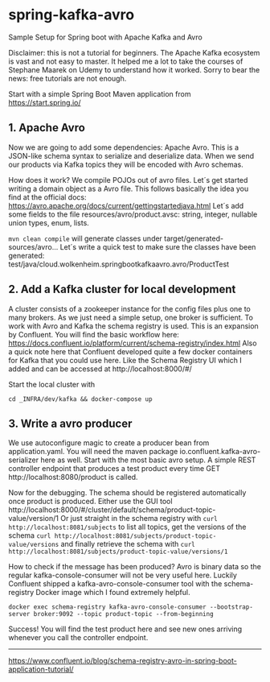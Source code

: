 # spring-kafka-avro
Sample Setup for Spring boot with Apache Kafka and Avro

Disclaimer: this is not a tutorial for beginners. The Apache Kafka ecosystem is vast and not easy to master. It helped me a lot to take the courses of Stephane Maarek on Udemy
to understand how it worked. Sorry to bear the news: free tutorials are not enough.

Start with a simple Spring Boot Maven application from https://start.spring.io/ 

## 1. Apache Avro
Now we are going to add some dependencies: Apache Avro. This is a JSON-like schema syntax to serialize and deserialize data. When we send our products
via Kafka topics they will be encoded with Avro schemas.

How does it work? We compile POJOs out of avro files. Let´s get started writing a domain object as a Avro file. This follows basically
the idea you find at the official docs: https://avro.apache.org/docs/current/gettingstartedjava.html
Let´s add some fields to the file resources/avro/product.avsc: string, integer, nullable union types, enum, lists.

`mvn clean compile` will generate classes under target/generated-sources/avro...
Let´s write a quick test to make sure the classes have been generated: test/java/cloud.wolkenheim.springbootkafkaavro.avro/ProductTest

## 2. Add a Kafka cluster for local development
A cluster consists of a zookeeper instance for the config files plus one to many brokers. As we just need a simple setup, one broker is sufficient.
To work with Avro and Kafka the schema registry is used. This is an expansion by Confluent. You will find the basic workflow here:
https://docs.confluent.io/platform/current/schema-registry/index.html Also a quick note here that Confluent developed quite a few docker containers
for Kafka that you could use here. Like the Schema Registry UI which I added and can be accessed at http://localhost:8000/#/

Start the local cluster with
```
cd _INFRA/dev/kafka && docker-compose up
```

## 3. Write a avro producer
We use autoconfigure magic to create a producer bean from application.yaml. You will need the maven package io.confluent.kafka-avro-serializer
here as well. Start with the most basic avro setup. A simple REST controller endpoint that produces a test product every time GET http://localhost:8080/product
is called.

Now for the debugging. The schema should be registered automatically once product is produced. Either use the GUI tool http://localhost:8000/#/cluster/default/schema/product-topic-value/version/1
Or just straight in the schema registry with `curl http://localhost:8081/subjects` to list all topics, get the versions of the schema `curl http://localhost:8081/subjects/product-topic-value/versions`
and finally retrieve the schema with `curl http://localhost:8081/subjects/product-topic-value/versions/1`

How to check if the message has been produced? Avro is binary data so the regular kafka-console-consumer will not be very useful here. Luckily
Confluent shipped a kafka-avro-console-consumer tool with the schema-registry Docker image which I found extremely helpful.
```
docker exec schema-registry kafka-avro-console-consumer --bootstrap-server broker:9092 --topic product-topic --from-beginning
```
Success! You will find the test product here and see new ones arriving whenever you call the controller endpoint.

---

https://www.confluent.io/blog/schema-registry-avro-in-spring-boot-application-tutorial/